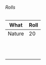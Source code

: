 
###### Rolls
| What   | Roll |
| ------ | ---- |
| Nature | 20     |
|        |      |
|        |      |
|        |      |
|        |      |
|        |      |
|        |      |
|        |      |
|        |      |
|        |      |
|        |      |
|        |      |
